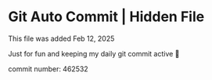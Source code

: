# Git Auto Commit | Hidden File

This file was added Feb 12, 2025

Just for fun and keeping my daily git commit active 🤪

commit number: 462532
